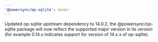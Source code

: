 ```yaml
---
'@powersync/op-sqlite': minor
---
```


Updated op-sqlite upstream dependency to 14.0.2, the @powersync/op-sqlite package will now reflect the supported major version in its version (for example 0.14.x indicates support for version of 14.x.x of op-sqlite).
